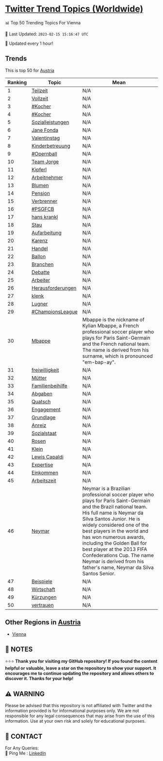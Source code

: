 [Twitter Trend Topics (Worldwide)](https://github.com/ErcinDedeoglu/Twitter-Trend-Topics)
==========


📊 Top 50 Trending Topics For Vienna

📆 Last Updated: `2023-02-15 15:16:47 UTC`

🔧 Updated every 1 hour!


## Trends

This is top 50 for [Austria](</Austria>)

| Ranking | Topic | Mean |
| ------- | ------------ | ------------ |
| 1 | [Teilzeit](http://twitter.com/search?q=Teilzeit) | N/A |
| 2 | [Vollzeit](http://twitter.com/search?q=Vollzeit) | N/A |
| 3 | [#Kocher](http://twitter.com/search?q=%23Kocher) | N/A |
| 4 | [#Kocher](http://twitter.com/search?q=%23Kocher) | N/A |
| 5 | [Sozialleistungen](http://twitter.com/search?q=Sozialleistungen) | N/A |
| 6 | [Jane Fonda](http://twitter.com/search?q=Jane+Fonda) | N/A |
| 7 | [Valentinstag](http://twitter.com/search?q=Valentinstag) | N/A |
| 8 | [Kinderbetreuung](http://twitter.com/search?q=Kinderbetreuung) | N/A |
| 9 | [#Opernball](http://twitter.com/search?q=%23Opernball) | N/A |
| 10 | [Team Jorge](http://twitter.com/search?q=Team+Jorge) | N/A |
| 11 | [Kipferl](http://twitter.com/search?q=Kipferl) | N/A |
| 12 | [Arbeitnehmer](http://twitter.com/search?q=Arbeitnehmer) | N/A |
| 13 | [Blumen](http://twitter.com/search?q=Blumen) | N/A |
| 14 | [Pension](http://twitter.com/search?q=Pension) | N/A |
| 15 | [Verbrenner](http://twitter.com/search?q=Verbrenner) | N/A |
| 16 | [#PSGFCB](http://twitter.com/search?q=%23PSGFCB) | N/A |
| 17 | [hans krankl](http://twitter.com/search?q=hans+krankl) | N/A |
| 18 | [Stau](http://twitter.com/search?q=Stau) | N/A |
| 19 | [Aufarbeitung](http://twitter.com/search?q=Aufarbeitung) | N/A |
| 20 | [Karenz](http://twitter.com/search?q=Karenz) | N/A |
| 21 | [Handel](http://twitter.com/search?q=Handel) | N/A |
| 22 | [Ballon](http://twitter.com/search?q=Ballon) | N/A |
| 23 | [Branchen](http://twitter.com/search?q=Branchen) | N/A |
| 24 | [Debatte](http://twitter.com/search?q=Debatte) | N/A |
| 25 | [Arbeiter](http://twitter.com/search?q=Arbeiter) | N/A |
| 26 | [Herausforderungen](http://twitter.com/search?q=Herausforderungen) | N/A |
| 27 | [klenk](http://twitter.com/search?q=klenk) | N/A |
| 28 | [Lugner](http://twitter.com/search?q=Lugner) | N/A |
| 29 | [#ChampionsLeague](http://twitter.com/search?q=%23ChampionsLeague) | N/A |
| 30 | [Mbappe](http://twitter.com/search?q=Mbappe) | Mbappe is the nickname of Kylian Mbappe, a French professional soccer player who plays for Paris Saint-Germain and the French national team. The name is derived from his surname, which is pronounced "em-bap-ay". |
| 31 | [freiwilligkeit](http://twitter.com/search?q=freiwilligkeit) | N/A |
| 32 | [Mütter](http://twitter.com/search?q=M%c3%bctter) | N/A |
| 33 | [Familienbeihilfe](http://twitter.com/search?q=Familienbeihilfe) | N/A |
| 34 | [Abgaben](http://twitter.com/search?q=Abgaben) | N/A |
| 35 | [Quatsch](http://twitter.com/search?q=Quatsch) | N/A |
| 36 | [Engagement](http://twitter.com/search?q=Engagement) | N/A |
| 37 | [Grundlage](http://twitter.com/search?q=Grundlage) | N/A |
| 38 | [Anreiz](http://twitter.com/search?q=Anreiz) | N/A |
| 39 | [Sozialstaat](http://twitter.com/search?q=Sozialstaat) | N/A |
| 40 | [Rosen](http://twitter.com/search?q=Rosen) | N/A |
| 41 | [Klein](http://twitter.com/search?q=Klein) | N/A |
| 42 | [Lewis Capaldi](http://twitter.com/search?q=Lewis+Capaldi) | N/A |
| 43 | [Expertise](http://twitter.com/search?q=Expertise) | N/A |
| 44 | [Einkommen](http://twitter.com/search?q=Einkommen) | N/A |
| 45 | [Arbeitszeit](http://twitter.com/search?q=Arbeitszeit) | N/A |
| 46 | [Neymar](http://twitter.com/search?q=Neymar) | Neymar is a Brazilian professional soccer player who plays for Paris Saint-Germain and the Brazil national team. His full name is Neymar da Silva Santos Junior. He is widely considered one of the best players in the world and has won numerous awards, including the Golden Ball for best player at the 2013 FIFA Confederations Cup. The name Neymar is derived from his father's name, Neymar da Silva Santos Senior. |
| 47 | [Beispiele](http://twitter.com/search?q=Beispiele) | N/A |
| 48 | [Wirtschaft](http://twitter.com/search?q=Wirtschaft) | N/A |
| 49 | [Kürzungen](http://twitter.com/search?q=K%c3%bcrzungen) | N/A |
| 50 | [vertrauen](http://twitter.com/search?q=vertrauen) | N/A |



## Other Regions in [Austria](</Austria>)

* [Vienna](</Austria/Vienna.md>)



## 📝 NOTES

⭐⭐⭐ **Thank you for visiting my GitHub repository! If you found the content helpful or valuable, leave a star on the repository to show your support. It encourages me to continue updating the repository and allows others to discover it. Thanks for your help!**


## ⚠️ WARNING

Please be advised that this repository is not affiliated with Twitter and the information provided is for informational purposes only. We are not responsible for any legal consequences that may arise from the use of this information. Use at your own risk and solely for educational purposes.


## 📨 CONTACT

 For Any Queries:  
            🏓 Ping Me : [LinkedIn](https://www.linkedin.com/in/ercindedeoglu/)
